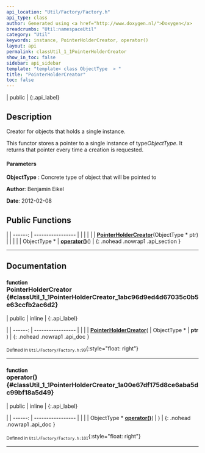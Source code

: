 ```yaml
---
api_location: "Util/Factory/Factory.h"
api_type: class
author: Generated using <a href="http://www.doxygen.nl/">Doxygen</a>
breadcrumbs: "Util:namespaceUtil"
category: "Util"
keywords: instance, PointerHolderCreator, operator()
layout: api
permalink: classUtil_1_1PointerHolderCreator
show_in_toc: false
sidebar: api_sidebar
template: "template< class ObjectType  > "
title: "PointerHolderCreator"
toc: false
---
```


| public |
{:.api_label}

## Description

Creator for objects that holds a single instance.

This functor stores a pointer to a single instance of type*ObjectType*. It returns that pointer every time a creation is requested.


#### Parameters
**ObjectType**
:  Concrete type of object that will be pointed to





**Author**: Benjamin Eikel



**Date**: 2012-02-08





## Public Functions

|
| ------: | ----------------- |
|  | |
|  | **[PointerHolderCreator](#classUtil_1_1PointerHolderCreator_1abc96d9ed4d67035c0b5e63ccfb2ac6d2)**(ObjectType * ptr) |
|  | |
| ObjectType * | **[operator()](#classUtil_1_1PointerHolderCreator_1a00e67df175d8ce6aba5dc99bf18a5d49)**() |
{: .nohead .nowrap1 .api_section }


-------------------------------------------------------------------

## Documentation

### <small>function</small><br/> PointerHolderCreator {#classUtil_1_1PointerHolderCreator_1abc96d9ed4d67035c0b5e63ccfb2ac6d2}

| public | inline |
{:.api_label}

|
| ------: | ----------------- |
|  |
|  **[PointerHolderCreator](#classUtil_1_1PointerHolderCreator_1abc96d9ed4d67035c0b5e63ccfb2ac6d2)**( | ObjectType * | **ptr** ) |
{: .nohead .nowrap1 .api_doc }





<sub>Defined in `Util/Factory/Factory.h:99`</sub>{:style="float: right"}

-------------------------------------------------------------------

### <small>function</small><br/> operator() {#classUtil_1_1PointerHolderCreator_1a00e67df175d8ce6aba5dc99bf18a5d49}

| public | inline |
{:.api_label}

|
| ------: | ----------------- |
|  |
| ObjectType * **[operator()](#classUtil_1_1PointerHolderCreator_1a00e67df175d8ce6aba5dc99bf18a5d49)**( |  ) |
{: .nohead .nowrap1 .api_doc }





<sub>Defined in `Util/Factory/Factory.h:101`</sub>{:style="float: right"}

-------------------------------------------------------------------

